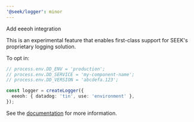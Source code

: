 ```yaml
---
'@seek/logger': minor
---
```


Add eeeoh integration

This is an experimental feature that enables first-class support for SEEK's proprietary logging solution.

To opt in:

```typescript
// process.env.DD_ENV = 'production';
// process.env.DD_SERVICE = 'my-component-name';
// process.env.DD_VERSION = 'abcdefa.123';

const logger = createLogger({
  eeeoh: { datadog: 'tin', use: 'environment' },
});
```

See the [documentation](https://github.com/seek-oss/logger/blob/master/docs/eeeoh.md) for more information.
